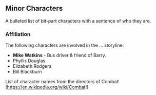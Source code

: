 ## Minor Characters

A bulleted list of bit-part characters with a sentence of who they are.

### Affiliation

The following characters are involved in the ... storyline:

* **Mike Watkins** - Bus driver & friend of Barry.
* Phyllis Douglas
* Elizabeth Rodgers
* Bill Blackburn


List of character names from the directors of Combat! (https://en.wikipedia.org/wiki/Combat!)
